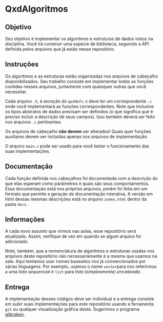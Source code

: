 # QxdAlgoritmos

## Objetivo

Seu objetivo é implementar os algoritmos e estruturas de dados vistos na disciplina. Você irá construir uma espécie de biblioteca, seguindo a API definida pelos arquivos que já estão nesse repositório.

## Instruções

Os algoritmos e as estruturas estão organizadas nos arquivos de cabeçalho disponibilizados. Seu trabalho consiste em implementar *todas* as funções contidas nesses arquivos, juntamente com quaisquer outras que você necessitar.

Cada arquivo `.h`, à exceção do `qxddefs.h` deve ter um correspondente `.c` onde você implementará as funções correspondentes. Note que inclusive os tipos abstratos de dados precisam ser definidos (o que significa que é preciso incluir a descrição de seus campos). Isso também deverá ser feito nos arquivos `.c` pertinentes.

Os arquivos de cabeçalho **não devem** ser alterados! Quais quer funções auxiliares devem ser incluidas apenas nos arquivos de implementação.

O arquivo `main.c` pode ser usado para você testar o funcionamento das suas implementações.

## Documentação

Cada função definida nos cabeçalhos foi documentada com a descrição do que elas esperam como parâmetros e quais são seus comportamentos. Essa documentação está nos próprios arquivos, porém foi feita em um formato que permite a geração de documentação interativa. A versão em html dessas mesmas descrições está no arquivo `index.html` dentro da pasta `docs`.

## Informações

A cada novo assunto que virmos nas aulas, esse repositório será atualizado. Assim, verifique de vez em quando se algum arquivo foi adicionado.

Note, também, que a nomenclatura de algoritmos e estruturas usadas nos arquivos deste repositório não necessariamente é a mesma que usamos na sala. Aqui tentamos usar nomes baseados nos já convencionados por várias linguagens. Por exemplo, usamos o nome `vector`para nos referirmos a uma *lista sequencial* e `list` para *lista (simplesmente) encadeada*.

## Entrega

A implementação desses códigos deve ser individual e a entrega consiste em subir suas implementações para este repositório usando a ferramenta `git` ou qualquer visualização gráfica deste. Sugerimos o programa [gitkraken](https://www.gitkraken.com/).